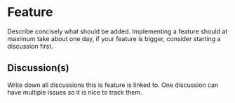 # Feature
Describe concisely what should be added. Implementing a feature should at maximum take about one day, if your feature is bigger, consider starting a discussion first.

## Discussion(s)
Write down all discussions this is feature is linked to. One discussion can have multiple issues so it is nice to track them.
